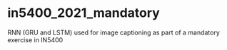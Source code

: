 # in5400_2021_mandatory
 RNN (GRU and LSTM) used for image captioning as part of a mandatory exercise in IN5400
